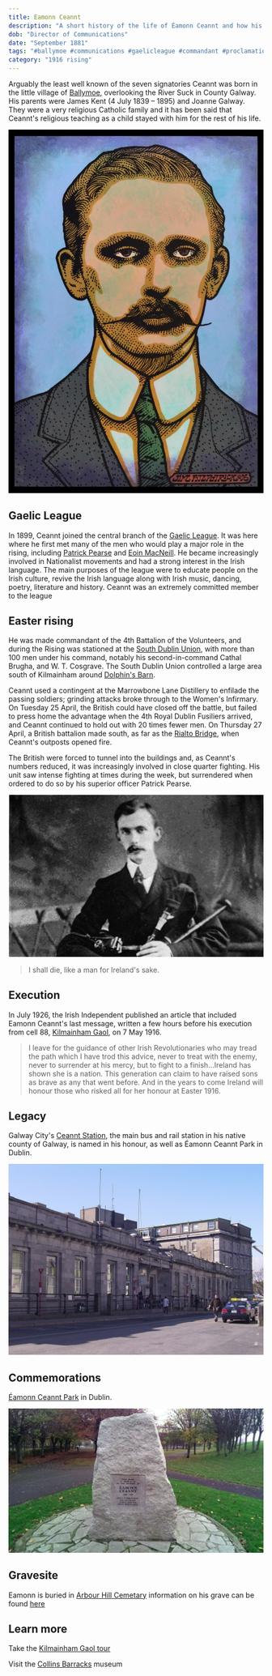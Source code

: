 ```yaml
---
title: Eamonn Ceannt
description: "A short history of the life of Éamonn Ceannt and how his influence affected the 1916 rising."
dob: "Director of Communications"
date: "September 1881"
tags: "#ballymoe #communications #gaelicleague #commandant #proclamation"
category: "1916 rising"
---
```


Arguably the least well known of the seven signatories
Ceannt was born in the little village of [Ballymoe](https://en.wikipedia.org/wiki/Ballymoe), overlooking the River Suck in County Galway. His parents were James Kent (4 July 1839 – 1895) and Joanne Galway.
They were a very religious Catholic family and it has been said that Ceannt's religious teaching as a child stayed with him for the rest of his life.

![Gaelic league origins](./eamonn_ceant_1.jpg)

## Gaelic League

In 1899, Ceannt joined the central branch of the [Gaelic League](http://www.askaboutireland.ie/learning-zone/primary-students/looking-at-places/meath/fr.-eugene-ogrowney/the-gaelic-league/). It was here where he first met many of the men who would play a major role in the rising, including [Patrick Pearse](https://en.wikipedia.org/wiki/Patrick_Pearse) and [Eoin MacNeill](https://en.wikipedia.org/wiki/Eoin_MacNeill). He became increasingly involved in Nationalist movements and had a strong interest in the Irish language. The main purposes of the league were to educate people on the Irish culture, revive the Irish language along with Irish music, dancing, poetry, literature and history. Ceannt was an extremely committed member to the league

## Easter rising

He was made commandant of the 4th Battalion of the Volunteers, and during the Rising was stationed at the [South Dublin Union](https://www.theirishstory.com/2016/02/25/the-battle-at-south-dublin-union-1916/), with more than 100 men under his command, notably his second-in-command Cathal Brugha, and W. T. Cosgrave. The South Dublin Union controlled a large area south of Kilmainham around [Dolphin's Barn](https://en.wikipedia.org/wiki/Dolphin%27s_Barn).

Ceannt used a contingent at the Marrowbone Lane Distillery to enfilade the passing soldiers; grinding attacks broke through to the Women's Infirmary. On Tuesday 25 April, the British could have closed off the battle, but failed to press home the advantage when the 4th Royal Dublin Fusiliers arrived, and Ceannt continued to hold out with 20 times fewer men. On Thursday 27 April, a British battalion made south, as far as the [Rialto Bridge](https://en.wikipedia.org/wiki/Rialto_Bridge), when Ceannt's outposts opened fire.

The British were forced to tunnel into the buildings and, as Ceannt's numbers reduced, it was increasingly involved in close quarter fighting. His unit saw intense fighting at times during the week, but surrendered when ordered to do so by his superior officer Patrick Pearse.

![Earlier life, music](./eamonn_ceant_2.jpg)

> I shall die, like a man for Ireland's sake.

## Execution

In July 1926, the Irish Independent published an article that included Eamonn Ceannt's last message, written a few hours before his execution from cell 88, [Kilmainham Gaol](https://en.wikipedia.org/wiki/Kilmainham_Gaol), on 7 May 1916.

> I leave for the guidance of other Irish Revolutionaries who may tread the path which I have trod this advice, never to treat with the enemy, never to surrender at his mercy, but to fight to a finish...Ireland has shown she is a nation. This generation can claim to have raised sons as brave as any that went before. And in the years to come Ireland will honour those who risked all for her honour at Easter 1916.

## Legacy

Galway City's [Ceannt Station](https://en.wikipedia.org/wiki/Galway_railway_station), the main bus and rail station in his native county of Galway, is named in his honour, as well as Éamonn Ceannt Park in Dublin.

![Train station](./eamonn_ceant_4.jpg)

## Commemorations

[Éamonn Ceannt Park](http://www.dublincity.ie/main-menu-services-recreation-culture-dublin-city-parks-visit-park/eamonn-ceannt-park) in Dublin.

![Park](./eamonn_ceant_3.jpg)

## Gravesite

Eamonn is buried in [Arbour Hill Cemetary](https://en.wikipedia.org/wiki/Arbour_Hill_Prison) information on his grave can be found [here](https://www.findagrave.com/memorial/4273/eamonn-ceannt)

## Learn more

Take the [Kilmainham Gaol tour ](http://kilmainhamgaolmuseum.ie/)

Visit the [Collins Barracks](https://www.museum.ie/Decorative-Arts-History/History-Architecture) museum
